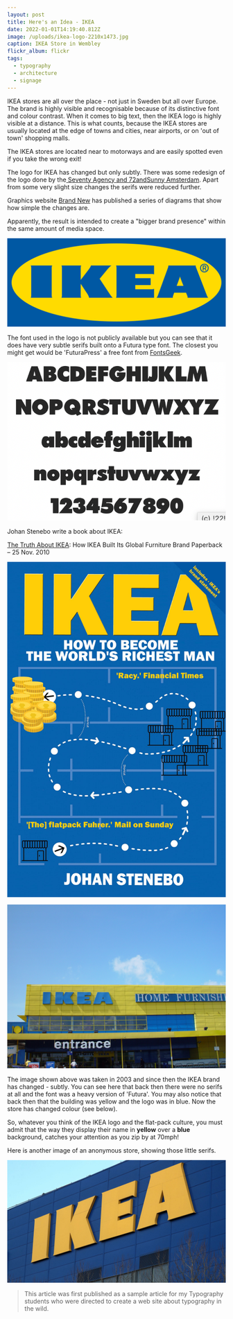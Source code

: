 ```yaml
---
layout: post
title: Here's an Idea - IKEA
date: 2022-01-01T14:19:40.812Z
image: /uploads/ikea-logo-2210x1473.jpg
caption: IKEA Store in Wembley
flickr_album: flickr
tags:
  - typography
  - architecture
  - signage
---
```

IKEA stores are all over the place - not just in Sweden but all over Europe. The brand is highly visible and recognisable because of its distinctive font and colour contrast. When it comes to big text, then the IKEA logo is highly visible at a distance. This is what counts, because the IKEA stores are usually located at the edge of towns and cities, near airports, or on 'out of town' shopping malls.

The IKEA stores are located near to motorways and are easily spotted even if you take the wrong exit!

The logo for IKEA has changed but only subtly. There was some redesign of the logo done by the[ Seventy Agency and 72andSunny Amsterdam](https://www.underconsideration.com/brandnew/archives/new_logo_for_ikea.php). Apart from some very slight size changes the serifs were reduced further.

Graphics website [Brand New](https://www.underconsideration.com/brandnew/archives/new_logo_for_ikea.php) has published a series of diagrams that show how simple the changes are.

Apparently, the result is intended to create a "bigger brand presence" within the same amount of media space.

![The IKEA logo](/uploads/ikea_2019_logo.png "The IKEA logo")

The font used in the logo is not publicly available but you can see that it does have very subtle serifs built onto a Futura type font. The closest you might get would be 'FuturaPress' a free font from [FontsGeek](https://fontsgeek.com/fonts/FuturaPress-Press).

![Here is a glyph set for FuturaPress](/uploads/screenshot-2020-08-17-at-11.42.31.png "Here is a glyph set for FuturaPress")

Johan Stenebo write a book about IKEA:

[The Truth About IKEA](https://www.amazon.co.uk/Johan-Stenebo/e/B004TZJEN6/ref=dp_byline_cont_book_1): How IKEA Built Its Global Furniture Brand Paperback – 25 Nov. 2010

![The Truth About IKEA](/uploads/81mgusz-1tl.jpg)

![London IKEA in 2003](/uploads/50222995496_dd20a310e5_o.jpg "London IKEA in 2004")

The image shown above was taken in 2003 and since then the IKEA brand has changed  - subtly. You can see here that back then there were no serifs at all and the font was a heavy version of 'Futura'. You may also notice that back then that the building was yellow and the logo was in blue. Now the store has changed colour (see below).

So, whatever you think of the IKEA logo and the flat-pack culture, you must admit that the way they display their name in **yellow** over a **blue** background, catches your attention as you zip by at 70mph!

Here is another image of an anonymous store, showing those little serifs.

![Image from Sky News.](/uploads/ikeastore.jpg "Image from Sky News.")

> This article was first published as a sample article for my Typography students who were directed to create a web site about typography in the wild.